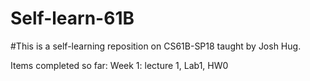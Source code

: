 # Self-learn-61B

#This is a self-learning reposition on CS61B-SP18 taught by Josh Hug. 

Items completed so far:
Week 1: lecture 1, Lab1, HW0
